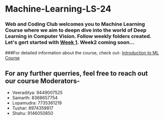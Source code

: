 # Machine-Learning-LS-24

### Web and Coding Club welcomes you to Machine Learning Course where we aim to deepn dive into the world of Deep Learning in Computer Vision. Follow weekly folders created. Let's gert started with [Week 1](https://github.com/wncc/Machine-Learning-LS-24/tree/main/Week%201). Week2 coming soon...

###For detailed information about the course, check out- [Introduction to ML Course](https://github.com/wncc/Machine-Learning-LS-24/blob/main/Machine%20learning%20LS%20Intro%20(3).pdf)

## For any further querries, feel free to reach out our course Moderators-

* Veeraditya: 9449007525
* Samarth: 8368657754
* Lopamudra: 7735361219
* Tushar: 8974359817
* Shahu: 9146050850
